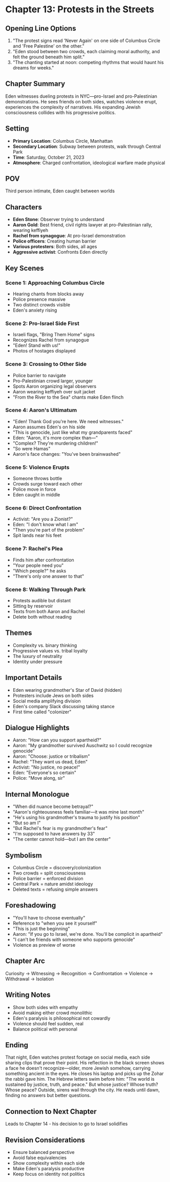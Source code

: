 # Chapter 13: Protests in the Streets

## Opening Line Options
1. "The protest signs read 'Never Again' on one side of Columbus Circle and 'Free Palestine' on the other."
2. "Eden stood between two crowds, each claiming moral authority, and felt the ground beneath him split."
3. "The chanting started at noon: competing rhythms that would haunt his dreams for weeks."

## Chapter Summary
Eden witnesses dueling protests in NYC—pro-Israel and pro-Palestinian demonstrations. He sees friends on both sides, watches violence erupt, experiences the complexity of narratives. His expanding Jewish consciousness collides with his progressive politics.

## Setting
- **Primary Location**: Columbus Circle, Manhattan
- **Secondary Location**: Subway between protests, walk through Central Park
- **Time**: Saturday, October 21, 2023
- **Atmosphere**: Charged confrontation, ideological warfare made physical

## POV
Third person intimate, Eden caught between worlds

## Characters
- **Eden Stone**: Observer trying to understand
- **Aaron Gold**: Best friend, civil rights lawyer at pro-Palestinian rally, wearing keffiyeh
- **Rachel from synagogue**: At pro-Israel demonstration
- **Police officers**: Creating human barrier
- **Various protesters**: Both sides, all ages
- **Aggressive activist**: Confronts Eden directly

## Key Scenes

### Scene 1: Approaching Columbus Circle
- Hearing chants from blocks away
- Police presence massive
- Two distinct crowds visible
- Eden's anxiety rising

### Scene 2: Pro-Israel Side First
- Israeli flags, "Bring Them Home" signs
- Recognizes Rachel from synagogue
- "Eden! Stand with us!"
- Photos of hostages displayed

### Scene 3: Crossing to Other Side
- Police barrier to navigate
- Pro-Palestinian crowd larger, younger
- Spots Aaron organizing legal observers
- Aaron wearing keffiyeh over suit jacket
- "From the River to the Sea" chants make Eden flinch

### Scene 4: Aaron's Ultimatum
- "Eden! Thank God you're here. We need witnesses."
- Aaron assumes Eden's on his side
- "This is genocide, just like what my grandparents faced"
- Eden: "Aaron, it's more complex than—"
- "Complex? They're murdering children!"
- "So were Hamas"
- Aaron's face changes: "You've been brainwashed"

### Scene 5: Violence Erupts
- Someone throws bottle
- Crowds surge toward each other
- Police move in force
- Eden caught in middle

### Scene 6: Direct Confrontation
- Activist: "Are you a Zionist?"
- Eden: "I don't know what I am"
- "Then you're part of the problem"
- Spit lands near his feet

### Scene 7: Rachel's Plea
- Finds him after confrontation
- "Your people need you"
- "Which people?" he asks
- "There's only one answer to that"

### Scene 8: Walking Through Park
- Protests audible but distant
- Sitting by reservoir
- Texts from both Aaron and Rachel
- Delete both without reading

## Themes
- Complexity vs. binary thinking
- Progressive values vs. tribal loyalty
- The luxury of neutrality
- Identity under pressure

## Important Details
- Eden wearing grandmother's Star of David (hidden)
- Protesters include Jews on both sides
- Social media amplifying division
- Eden's company Slack discussing taking stance
- First time called "colonizer"

## Dialogue Highlights
- Aaron: "How can you support apartheid?"
- Aaron: "My grandmother survived Auschwitz so I could recognize genocide"
- Aaron: "Choose: justice or tribalism"
- Rachel: "They want us dead, Eden"
- Activist: "No justice, no peace!"
- Eden: "Everyone's so certain"
- Police: "Move along, sir"

## Internal Monologue
- "When did nuance become betrayal?"
- "Aaron's righteousness feels familiar—it was mine last month"
- "He's using his grandmother's trauma to justify his position"
- "But so am I"
- "But Rachel's fear is my grandmother's fear"
- "I'm supposed to have answers by 33"
- "The center cannot hold—but I am the center"

## Symbolism
- Columbus Circle = discovery/colonization
- Two crowds = split consciousness
- Police barrier = enforced division
- Central Park = nature amidst ideology
- Deleted texts = refusing simple answers

## Foreshadowing
- "You'll have to choose eventually"
- Reference to "when you see it yourself"
- "This is just the beginning"
- Aaron: "If you go to Israel, we're done. You'll be complicit in apartheid"
- "I can't be friends with someone who supports genocide"
- Violence as preview of worse

## Chapter Arc
Curiosity → Witnessing → Recognition → Confrontation → Violence → Withdrawal → Isolation

## Writing Notes
- Show both sides with empathy
- Avoid making either crowd monolithic
- Eden's paralysis is philosophical not cowardly
- Violence should feel sudden, real
- Balance political with personal

## Ending
That night, Eden watches protest footage on social media, each side sharing clips that prove their point. His reflection in the black screen shows a face he doesn't recognize—older, more Jewish somehow, carrying something ancient in the eyes. He closes his laptop and picks up the Zohar the rabbi gave him. The Hebrew letters swim before him: "The world is sustained by justice, truth, and peace." But whose justice? Whose truth? Whose peace? Outside, sirens wail through the city. He reads until dawn, finding no answers but better questions.

## Connection to Next Chapter
Leads to Chapter 14 - his decision to go to Israel solidifies

## Revision Considerations
- Ensure balanced perspective
- Avoid false equivalencies
- Show complexity within each side
- Make Eden's paralysis productive
- Keep focus on identity not politics
